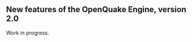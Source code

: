 New features of the OpenQuake Engine, version 2.0
-------------------------------------------------

Work in progress.

